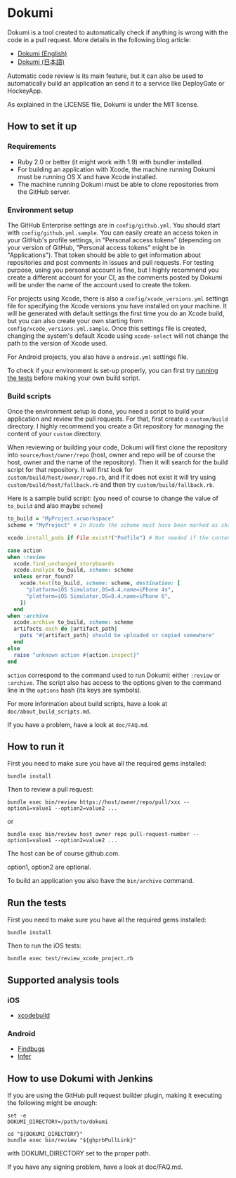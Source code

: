 Dokumi
======

Dokumi is a tool created to automatically check if anything is wrong with the code in a pull request. More details in the following blog article:

- [Dokumi (English)](http://techlife.cookpad.com/entry/2015/06/04/dokumi-en)
- [Dokumi (日本語)](http://techlife.cookpad.com/entry/2015/06/04/dokumi-ja)

Automatic code review is its main feature, but it can also be used to automatically build an application an send it to a service like DeployGate or HockeyApp.

As explained in the LICENSE file, Dokumi is under the MIT license.

How to set it up
----------------

### Requirements

- Ruby 2.0 or better (it might work with 1.9) with bundler installed.
- For building an application with Xcode, the machine running Dokumi must be running OS X and have Xcode installed.
- The machine running Dokumi must be able to clone repositories from the GitHub server.

### Environment setup

The GitHub Enterprise settings are in `config/github.yml`. You should start with `config/github.yml.sample`. You can easily create an access token in your GitHub's profile settings, in "Personal access tokens" (depending on your version of GitHub, "Personal access tokens" might be in "Applications"). That token should be able to get information about repositories and post comments in issues and pull requests. For testing purpose, using you personal account is fine, but I highly recommend you create a different account for your CI, as the comments posted by Dokumi will be under the name of the account used to create the token.

For projects using Xcode, there is also a `config/xcode_versions.yml` settings file for specifying the Xcode versions you have installed on your machine. It will be generated with default settings the first time you do an Xcode build, but you can also create your own starting from `config/xcode_versions.yml.sample`. Once this settings file is created, changing the system's default Xcode using `xcode-select` will not change the path to the version of Xcode used.

For Android projects, you also have a `android.yml` settings file.

To check if your environment is set-up properly, you can first try [running the tests](#run_tests) before making your own build script.

### Build scripts

Once the environment setup is done, you need a script to build your application and review the pull requests. For that, first create a `custom/build` directory. I highly recommend you create a Git repository for managing the content of your `custom` directory.

When reviewing or building your code, Dokumi will first clone the repository into `source/host/owner/repo` (host, owner and repo will be of course the host, owner and the name of the repository). Then it will search for the build script for that repository. It will first look for `custom/build/host/owner/repo.rb`, and if it does not exist it will try using `custom/build/host/fallback.rb` and then try `custom/build/fallback.rb`.

Here is a sample build script: (you need of course to change the value of `to_build` and also maybe `scheme`)
```ruby
to_build = "MyProject.xcworkspace"
scheme = "MyProject" # In Xcode the scheme must have been marked as shared.

xcode.install_pods if File.exist?("Podfile") # Not needed if the content of your Pods directory is stored in the repository.

case action
when :review
  xcode.find_unchanged_storyboards
  xcode.analyze to_build, scheme: scheme
  unless error_found?
    xcode.test(to_build, scheme: scheme, destination: [
      "platform=iOS Simulator,OS=8.4,name=iPhone 4s",
      "platform=iOS Simulator,OS=8.4,name=iPhone 6",
    ])
  end
when :archive
  xcode.archive to_build, scheme: scheme
  artifacts.each do |artifact_path|
    puts "#{artifact_path} should be uploaded or copied somewhere"
  end
else
  raise "unknown action #{action.inspect}"
end
```

`action` correspond to the command used to run Dokumi: either `:review` or `:archive`. The script also has access to the options given to the command line in the `options` hash (its keys are symbols).

For more information about build scripts, have a look at `doc/about_build_scripts.md`.

If you have a problem, have a look at `doc/FAQ.md`.

How to run it
-------------

First you need to make sure you have all the required gems installed:
```
bundle install
```

Then to review a pull request:
```
bundle exec bin/review https://host/owner/repo/pull/xxx --option1=value1 --option2=value2 ...
```

or

```
bundle exec bin/review host owner repo pull-request-number --option1=value1 --option2=value2 ...
```

The host can be of course github.com.

option1, option2 are optional.

To build an application you also have the `bin/archive` command.

Run the tests <a name="run_tests"></a>
-------------

First you need to make sure you have all the required gems installed:
```
bundle install
```

Then to run the iOS tests:
```
bundle exec test/review_xcode_project.rb
```

Supported analysis tools
-----------------------

### iOS

- [xcodebuild](https://developer.apple.com/library/mac/documentation/Darwin/Reference/ManPages/man1/xcodebuild.1.html)

### Android

- [Findbugs](https://docs.gradle.org/current/dsl/org.gradle.api.plugins.quality.FindBugs.html)
- [Infer](http://fbinfer.com/)

How to use Dokumi with Jenkins
------------------------------

If you are using the GitHub pull request builder plugin, making it executing the following might be enough:
```shell
set -e
DOKUMI_DIRECTORY=/path/to/dokumi

cd "${DOKUMI_DIRECTORY}"
bundle exec bin/review "${ghprbPullLink}"
```
with DOKUMI_DIRECTORY set to the proper path.

If you have any signing problem, have a look at doc/FAQ.md.
